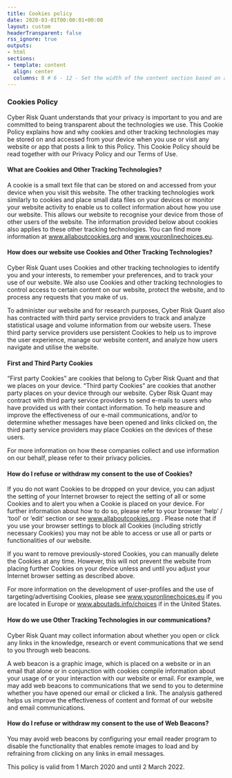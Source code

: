 ```yaml
---
title: Cookies policy
date: 2020-03-01T00:00:01+00:00 
layout: custom
headerTransparent: false
rss_ignore: true
outputs:
- html
sections:
- template: content
  align: center
  columns: 8 # 6 - 12 - Set the width of the content section based on a 12 column grid
---
```

### Cookies Policy

Cyber Risk Quant understands that your privacy is important to you and are committed to being transparent about the technologies we use. This Cookie Policy explains how and why cookies and other tracking technologies may be stored on and accessed from your device when you use or visit any website or app that posts a link to this Policy. This Cookie Policy should be read together with our Privacy Policy and our Terms of Use.

#### What are Cookies and Other Tracking Technologies?
A cookie is a small text file that can be stored on and accessed from your device when you visit this website. The other tracking technologies work similarly to cookies and place small data files on your devices or monitor your website activity to enable us to collect information about how you use our website. This allows our website to recognise your device from those of other users of the website. The information provided below about cookies also applies to these other tracking technologies. You can find more information at www.allaboutcookies.org and www.youronlinechoices.eu.

#### How does our website use Cookies and Other Tracking Technologies?
Cyber Risk Quant uses Cookies and other tracking technologies to identify you and your interests, to remember your preferences, and to track your use of our website. We also use Cookies and other tracking technologies to control access to certain content on our website, protect the website, and to process any requests that you make of us.

To administer our website and for research purposes, Cyber Risk Quant also has contracted with third party service providers to track and analyze statistical usage and volume information from our website users. These third party service providers use persistent Cookies to help us to improve the user experience, manage our website content, and analyze how users navigate and utilise the website.

#### First and Third Party Cookies
“First party Cookies” are cookies that belong to Cyber Risk Quant and that we places on your device. “Third party Cookies” are cookies that another party places on your device through our website. Cyber Risk Quant may contract with third party service providers to send e-mails to users who have provided us with their contact information. To help measure and improve the effectiveness of our e-mail communications, and/or to determine whether messages have been opened and links clicked on, the third party service providers may place Cookies on the devices of these users.

For more information on how these companies collect and use information on our behalf, please refer to their privacy policies. 

#### How do I refuse or withdraw my consent to the use of Cookies?
If you do not want Cookies to be dropped on your device, you can adjust the setting of your Internet browser to reject the setting of all or some Cookies and to alert you when a Cookie is placed on your device. For further information about how to do so, please refer to your browser ‘help’ / ‘tool’ or ‘edit’ section or see www.allaboutcookies.org . Please note that if you use your browser settings to block all Cookies (including strictly necessary Cookies) you may not be able to access or use all or parts or functionalities of our website.

If you want to remove previously-stored Cookies, you can manually delete the Cookies at any time. However, this will not prevent the website from placing further Cookies on your device unless and until you adjust your Internet browser setting as described above.

For more information on the development of user-profiles and the use of targeting/advertising Cookies, please see www.youronlinechoices.eu if you are located in Europe or www.aboutads.info/choices if in the United States.

#### How do we use Other Tracking Technologies in our communications?
Cyber Risk Quant may collect information about whether you open or click any links in the knowledge, research or event communications that we send to you through web beacons.

A web beacon is a graphic image, which is placed on a website or in an email that alone or in conjunction with cookies compile information about your usage of or your interaction with our website or email. For example, we may add web beacons to communications that we send to you to determine whether you have opened our email or clicked a link. The analysis gathered helps us improve the effectiveness of content and format of our website and email communications.

#### How do I refuse or withdraw my consent to the use of Web Beacons?
You may avoid web beacons by configuring your email reader program to disable the functionality that enables remote images to load and by refraining from clicking on any links in email messages.

This policy is valid from 1 March 2020 and until 2 March 2022.
